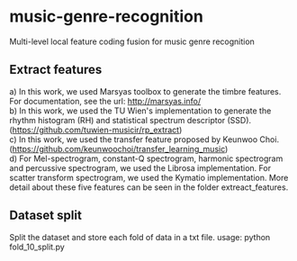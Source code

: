 # music-genre-recognition
Multi-level local feature coding fusion for music genre recognition
## Extract features
a) In this work, we used Marsyas toolbox to generate the timbre features. For documentation, see the url: http://marsyas.info/ <br>
b) In this work, we used the TU Wien's implementation to generate the rhythm histogram (RH) and statistical spectrum descriptor (SSD).
   (https://github.com/tuwien-musicir/rp_extract) <br>
c) In this work, we used the transfer feature proposed by Keunwoo Choi. (https://github.com/keunwoochoi/transfer_learning_music) <br>
d) For Mel-spectrogram, constant-Q spectrogram, harmonic spectrogram and percussive spectrogram, we used the Librosa 
implementation. For scatter transform spectrogram, we used the Kymatio implementation. More detail about these five features 
can be seen in the folder extreact_features.

## Dataset split
Split the dataset and store each fold of data in a txt file.
usage:
python fold_10_split.py
